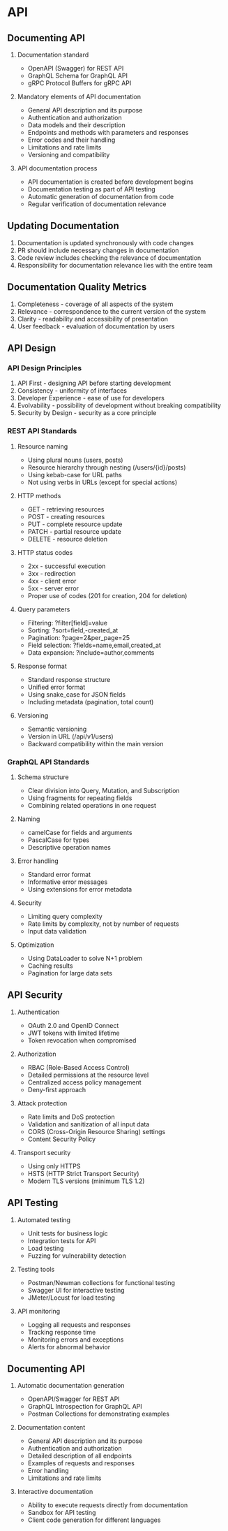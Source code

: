 # API

## Documenting API

1. Documentation standard

   - OpenAPI (Swagger) for REST API
   - GraphQL Schema for GraphQL API
   - gRPC Protocol Buffers for gRPC API

2. Mandatory elements of API documentation

   - General API description and its purpose
   - Authentication and authorization
   - Data models and their description
   - Endpoints and methods with parameters and responses
   - Error codes and their handling
   - Limitations and rate limits
   - Versioning and compatibility

3. API documentation process
   - API documentation is created before development begins
   - Documentation testing as part of API testing
   - Automatic generation of documentation from code
   - Regular verification of documentation relevance

## Updating Documentation

1. Documentation is updated synchronously with code changes
2. PR should include necessary changes in documentation
3. Code review includes checking the relevance of documentation
4. Responsibility for documentation relevance lies with the entire team

## Documentation Quality Metrics

1. Completeness - coverage of all aspects of the system
2. Relevance - correspondence to the current version of the system
3. Clarity - readability and accessibility of presentation
4. User feedback - evaluation of documentation by users

## API Design

### API Design Principles

1. API First - designing API before starting development
2. Consistency - uniformity of interfaces
3. Developer Experience - ease of use for developers
4. Evolvability - possibility of development without breaking compatibility
5. Security by Design - security as a core principle

### REST API Standards

1. Resource naming

   - Using plural nouns (users, posts)
   - Resource hierarchy through nesting (/users/{id}/posts)
   - Using kebab-case for URL paths
   - Not using verbs in URLs (except for special actions)

2. HTTP methods

   - GET - retrieving resources
   - POST - creating resources
   - PUT - complete resource update
   - PATCH - partial resource update
   - DELETE - resource deletion

3. HTTP status codes

   - 2xx - successful execution
   - 3xx - redirection
   - 4xx - client error
   - 5xx - server error
   - Proper use of codes (201 for creation, 204 for deletion)

4. Query parameters

   - Filtering: ?filter\[field\]=value
   - Sorting: ?sort=field,-created_at
   - Pagination: ?page=2&per_page=25
   - Field selection: ?fields=name,email,created_at
   - Data expansion: ?include=author,comments

5. Response format

   - Standard response structure
   - Unified error format
   - Using snake_case for JSON fields
   - Including metadata (pagination, total count)

6. Versioning
   - Semantic versioning
   - Version in URL (/api/v1/users)
   - Backward compatibility within the main version

### GraphQL API Standards

1. Schema structure

   - Clear division into Query, Mutation, and Subscription
   - Using fragments for repeating fields
   - Combining related operations in one request

2. Naming

   - camelCase for fields and arguments
   - PascalCase for types
   - Descriptive operation names

3. Error handling

   - Standard error format
   - Informative error messages
   - Using extensions for error metadata

4. Security

   - Limiting query complexity
   - Rate limits by complexity, not by number of requests
   - Input data validation

5. Optimization
   - Using DataLoader to solve N+1 problem
   - Caching results
   - Pagination for large data sets

## API Security

1. Authentication

   - OAuth 2.0 and OpenID Connect
   - JWT tokens with limited lifetime
   - Token revocation when compromised

2. Authorization

   - RBAC (Role-Based Access Control)
   - Detailed permissions at the resource level
   - Centralized access policy management
   - Deny-first approach

3. Attack protection

   - Rate limits and DoS protection
   - Validation and sanitization of all input data
   - CORS (Cross-Origin Resource Sharing) settings
   - Content Security Policy

4. Transport security
   - Using only HTTPS
   - HSTS (HTTP Strict Transport Security)
   - Modern TLS versions (minimum TLS 1.2)

## API Testing

1. Automated testing

   - Unit tests for business logic
   - Integration tests for API
   - Load testing
   - Fuzzing for vulnerability detection

2. Testing tools

   - Postman/Newman collections for functional testing
   - Swagger UI for interactive testing
   - JMeter/Locust for load testing

3. API monitoring
   - Logging all requests and responses
   - Tracking response time
   - Monitoring errors and exceptions
   - Alerts for abnormal behavior

## Documenting API

1. Automatic documentation generation

   - OpenAPI/Swagger for REST API
   - GraphQL Introspection for GraphQL API
   - Postman Collections for demonstrating examples

2. Documentation content

   - General API description and its purpose
   - Authentication and authorization
   - Detailed description of all endpoints
   - Examples of requests and responses
   - Error handling
   - Limitations and rate limits

3. Interactive documentation
   - Ability to execute requests directly from documentation
   - Sandbox for API testing
   - Client code generation for different languages
